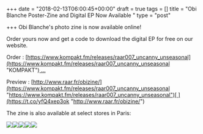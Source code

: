 +++
date = "2018-02-13T06:00:45+00:00"
draft = true
tags = []
title = "Obi Blanche Poster-Zine and Digital EP Now Available "
type = "post"

+++
Obi Blanche's photo zine is now available online!

Order yours now and get a code to download the digital EP for free on our website. 

Order : [https://www.kompakt.fm/releases/raar007_uncanny_unseasonal](https://www.kompakt.fm/releases/raar007_uncanny_unseasonal "KOMPAKT")[ …](https://t.co/B8o80ub0AK "https://www.kompakt.fm/releases/raar007_uncanny_unseasonal") 

Preview : [http://www.raar.fr/obizine/](https://www.kompakt.fm/releases/raar007_uncanny_unseasonal "https://www.kompakt.fm/releases/raar007_uncanny_unseasonal")[ ](https://t.co/yfQ4xep3ok "http://www.raar.fr/obizine/")

The zine is also available at select stores in Paris:

![](/uploads/2018/02/13/promo1.jpg)![](/uploads/2018/02/13/promo2.jpg)![](/uploads/2018/02/13/promo3.jpg)![](/uploads/2018/02/13/promo4.jpg)![](/uploads/2018/02/13/promo5.jpg)